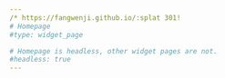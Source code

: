 ```yaml
---
/* https://fangwenji.github.io/:splat 301!
# Homepage
#type: widget_page

# Homepage is headless, other widget pages are not.
#headless: true
---
```

